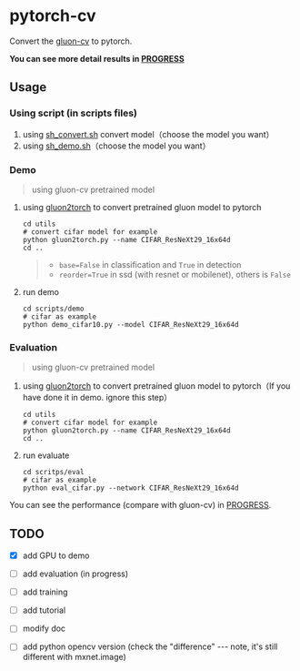 # pytorch-cv

Convert the [gluon-cv](https://github.com/dmlc/gluon-cv/) to pytorch. 

**You can see more detail results in [PROGRESS](./NOTE/PROGRESS.md)**

## Usage

### Using script (in scripts files)

1. using [sh_convert.sh](./scripts/sh_convert.sh) convert model（choose the model you want）
2. using [sh_demo.sh](./scripts/sh_convert.sh)（choose the model you want）

### Demo

> using gluon-cv pretrained model

1. using [gluon2torch](./utils/gluon2torch.py) to convert pretrained gluon model to pytorch

   ```shell
   cd utils
   # convert cifar model for example 
   python gluon2torch.py --name CIFAR_ResNeXt29_16x64d
   cd ..
   ```

   > - `base=False` in classification and `True` in detection
   > - `reorder=True` in ssd (with resnet or mobilenet), others is `False`

2. run demo 

   ```shell
   cd scripts/demo
   # cifar as example
   python demo_cifar10.py --model CIFAR_ResNeXt29_16x64d
   ```

### Evaluation

> using gluon-cv pretrained model

1. using [gluon2torch](./utils/gluon2torch.py) to convert pretrained gluon model to pytorch（If you have done it in demo. ignore this step）

   ```shell
   cd utils
   # convert cifar model for example 
   python gluon2torch.py --name CIFAR_ResNeXt29_16x64d
   cd ..
   ```

2. run evaluate

   ```shell
   cd scritps/eval
   # cifar as example
   python eval_cifar.py --network CIFAR_ResNeXt29_16x64d
   ```

You can see the performance (compare with gluon-cv) in [PROGRESS](./NOTE/PROGRESS.md).

## TODO

- [x] add GPU to demo
- [ ] add evaluation (in progress)
- [ ] add training
- [ ] add tutorial
- [ ] modify doc
- [ ] add python opencv version (check the "difference" --- note, it's still different with mxnet.image)

